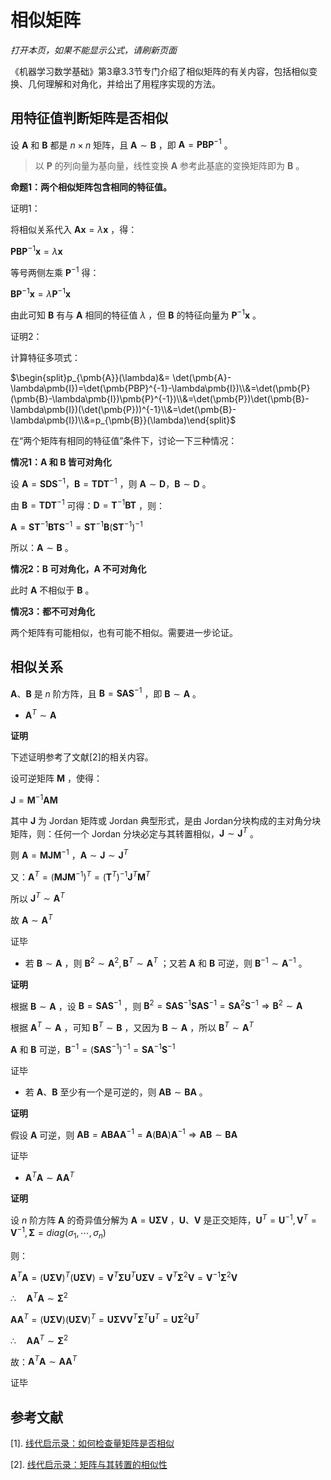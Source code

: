 # 相似矩阵

*打开本页，如果不能显示公式，请刷新页面*

《机器学习数学基础》第3章3.3节专门介绍了相似矩阵的有关内容，包括相似变换、几何理解和对角化，并给出了用程序实现的方法。

## 用特征值判断矩阵是否相似

设 $\pmb{A}$ 和 $\pmb{B}$ 都是 $n\times n$ 矩阵，且 $\pmb{A}\sim\pmb{B}$ ，即 $\pmb{A}=\pmb{PBP}^{-1}$ 。

> 以 $\pmb{P}$ 的列向量为基向量，线性变换 $\pmb{A}$ 参考此基底的变换矩阵即为 $\pmb{B}$ 。

**命题1：两个相似矩阵包含相同的特征值。**

证明1：

将相似关系代入 $\pmb{Ax}=\lambda\pmb{x}$ ，得：

$\pmb{PBP}^{-1}\pmb{x}=\lambda\pmb{x}$

等号两侧左乘 $\pmb{P}^{-1}$ 得：

$\pmb{BP}^{-1}\pmb{x}=\lambda\pmb{P}^{-1}\pmb{x}$

由此可知 $\pmb{B}$ 有与 $\pmb{A}$ 相同的特征值 $\lambda$ ，但 $\pmb{B}$ 的特征向量为 $\pmb{P}^{-1}\pmb{x}$ 。

证明2：

计算特征多项式：

$\begin{split}p_{\pmb{A}}(\lambda)&= \det(\pmb{A}-\lambda\pmb{I})=\det(\pmb{PBP}^{-1}-\lambda\pmb{I})\\&=\det(\pmb{P}(\pmb{B}-\lambda\pmb{I})\pmb{P}^{-1})\\&=\det(\pmb{P})\det(\pmb{B}-\lambda\pmb{I})(\det(\pmb{P}))^{-1}\\&=\det(\pmb{B}-\lambda\pmb{I})\\&=p_{\pmb{B}}(\lambda)\end{split}$

在“两个矩阵有相同的特征值”条件下，讨论一下三种情况：

**情况1：$\pmb{A}$ 和 $\pmb{B}$ 皆可对角化**

设 $\pmb{A}=\pmb{SDS}^{-1}，\pmb{B}=\pmb{TDT}^{-1}$ ，则 $\pmb{A}\sim\pmb{D}，\pmb{B}\sim\pmb{D}$ 。

由 $\pmb{B}=\pmb{TDT}^{-1}$ 可得：$\pmb{D}=\pmb{T}^{-1}\pmb{BT}$ ，则：

$\pmb{A}=\pmb{S}\pmb{T}^{-1}\pmb{BT}\pmb{S}^{-1}=\pmb{ST}^{-1}\pmb{B}(\pmb{ST}^{-1})^{-1}$

所以：$\pmb{A}\sim\pmb{B}$ 。

**情况2：$\pmb{B}$ 可对角化，$\pmb{A}$ 不可对角化**

此时 $\pmb{A}$ 不相似于 $\pmb{B}$ 。

**情况3：都不可对角化**

两个矩阵有可能相似，也有可能不相似。需要进一步论证。

## 相似关系

$\pmb{A}、\pmb{B}$ 是 $n$ 阶方阵，且 $\pmb{B}=\pmb{SAS}^{-1}$  ，即 $\pmb{B}\sim\pmb{A}$ 。

- $\pmb{A}^T\sim\pmb{A}$

**证明**

下述证明参考了文献[2]的相关内容。

设可逆矩阵 $\pmb{M}$ ，使得：

$\pmb{J}=\pmb{M}^{-1}\pmb{AM}$

其中 $\pmb{J}$ 为 Jordan 矩阵或 Jordan 典型形式，是由 Jordan分块构成的主对角分块矩阵，则：任何一个 Jordan 分块必定与其转置相似，$\pmb{J}\sim\pmb{J}^T$ 。

则 $\pmb{A}=\pmb{MJM}^{-1}$ ，$\pmb{A}\sim\pmb{J}\sim\pmb{J}^T$

又：$\pmb{A}^T=(\pmb{MJM}^{-1})^T=(\pmb{T}^T)^{-1}\pmb{J}^T\pmb{M}^T$

所以 $\pmb{J}^T\sim\pmb{A}^T$

故 $\pmb{A}\sim\pmb{A}^T$

证毕

- 若 $\pmb{B}\sim\pmb{A}$ ，则 $\pmb{B}^2\sim\pmb{A}^2, \pmb{B}^T\sim\pmb{A}^T$ ；又若 $\pmb{A}$ 和 $\pmb{B}$ 可逆，则 $\pmb{B}^{-1}\sim\pmb{A}^{-1}$ 。

**证明**

根据 $\pmb{B}\sim\pmb{A}$ ，设 $\pmb{B}=\pmb{SAS}^{-1}$ ，则 $\pmb{B}^2=\pmb{SAS}^{-1}\pmb{SAS}^{-1}=\pmb{SA}^2\pmb{S}^{-1}\Rightarrow\pmb{B}^2\sim\pmb{A}$

根据 $\pmb{A}^T\sim\pmb{A}$ ，可知 $\pmb{B}^T\sim\pmb{B}$ ，又因为 $\pmb{B}\sim\pmb{A}$ ，所以 $\pmb{B}^T\sim\pmb{A}^T$

$\pmb{A}$ 和 $\pmb{B}$ 可逆，$\pmb{B}^{-1}=(\pmb{SAS}^{-1})^{-1}=\pmb{SA}^{-1}\pmb{S}^{-1}$

证毕

- 若 $\pmb{A}、\pmb{B}$ 至少有一个是可逆的，则 $\pmb{AB}\sim\pmb{BA}$ 。

**证明**

假设 $\pmb{A}$ 可逆，则 $\pmb{AB}=\pmb{A}\pmb{BAA}^{-1}=\pmb{A}(\pmb{BA})\pmb{A}^{-1}\Rightarrow\pmb{AB}\sim\pmb{BA}$

证毕

- $\pmb{A}^T\pmb{A}\sim\pmb{AA}^T$

**证明**

设 $n$ 阶方阵 $\pmb{A}$ 的奇异值分解为 $\pmb{A}=\pmb{U\Sigma V}$ ，$\pmb{U}、\pmb{V}$ 是正交矩阵，$\pmb{U}^T=\pmb{U}^{-1},\pmb{V}^T=\pmb{V}^{-1},\pmb{\Sigma}=diag(\sigma_1,\cdots,\sigma_n)$

则：

$\pmb{A}^T\pmb{A}=(\pmb{U\Sigma V})^T(\pmb{U\Sigma V})=\pmb{V}^T\pmb{\Sigma U}^T\pmb{U\Sigma V}=\pmb{V}^T\pmb{\Sigma}^2\pmb{V}=\pmb{V}^{-1}\pmb{\Sigma}^2\pmb{V}$

$\therefore\quad \pmb{A}^T\pmb{A}\sim\pmb\Sigma^2$

$\pmb{A}\pmb{A}^T=(\pmb{U\Sigma V})(\pmb{U\Sigma V})^T=\pmb{U}\pmb{\Sigma V}\pmb{V}^T\pmb{\Sigma}^T\pmb{ U}^T=\pmb{U}\pmb{\Sigma}^2\pmb{U}^T$

$\therefore\quad\pmb{AA}^T\sim\pmb\Sigma^2$

故：$\pmb{A}^T\pmb{A}\sim\pmb{AA}^T$

证毕







## 参考文献

[1]. [线代启示录：如何检查量矩阵是否相似](https://ccjou.wordpress.com/2009/06/25/%e5%a6%82%e4%bd%95%e6%aa%a2%e6%9f%a5%e4%ba%8c%e7%9f%a9%e9%99%a3%e6%98%af%e5%90%a6%e7%9b%b8%e4%bc%bc/)

[2]. [线代启示录：矩阵与其转置的相似性](https://ccjou.wordpress.com/2009/09/11/%e7%9f%a9%e9%99%a3%e8%88%87%e5%85%b6%e8%bd%89%e7%bd%ae%e7%9a%84%e7%9b%b8%e4%bc%bc%e6%80%a7/)



